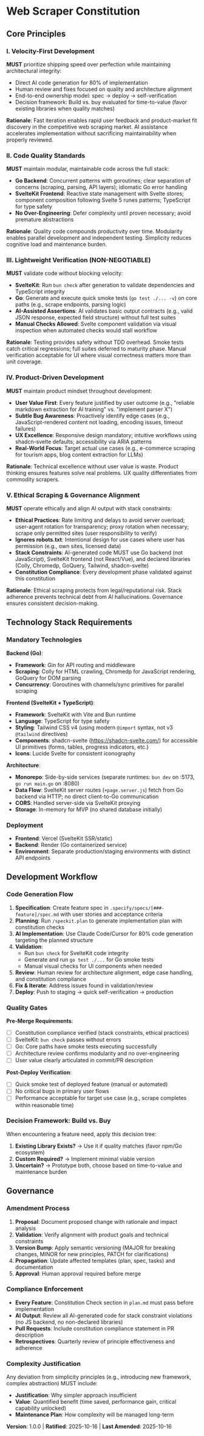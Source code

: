 <!--
Sync Impact Report
==================
Version Change: INITIAL → 1.0.0
Modified Principles: N/A (initial constitution)
Added Sections:
  - Core Principles (5 principles)
  - Technology Stack Requirements
  - Development Workflow
  - Governance
Templates Status:
  ✅ plan-template.md - Verified compatible (Constitution Check section aligns)
  ✅ spec-template.md - Verified compatible (Requirements alignment maintained)
  ✅ tasks-template.md - Verified compatible (Task categorization supports principles)
Follow-up TODOs: None
-->

# Web Scraper Constitution

## Core Principles

### I. Velocity-First Development

**MUST** prioritize shipping speed over perfection while maintaining architectural integrity:

- Direct AI code generation for 80% of implementation
- Human review and fixes focused on quality and architecture alignment
- End-to-end ownership model: spec → deploy → self-verification
- Decision framework: Build vs. buy evaluated for time-to-value (favor existing libraries when quality matches)

**Rationale**: Fast iteration enables rapid user feedback and product-market fit discovery in the competitive web scraping market. AI assistance accelerates implementation without sacrificing maintainability when properly reviewed.

### II. Code Quality Standards

**MUST** maintain modular, maintainable code across the full stack:

- **Go Backend**: Concurrent patterns with goroutines; clear separation of concerns (scraping, parsing, API layers); idiomatic Go error handling
- **SvelteKit Frontend**: Reactive state management with Svelte stores; component composition following Svelte 5 runes patterns; TypeScript for type safety
- **No Over-Engineering**: Defer complexity until proven necessary; avoid premature abstractions

**Rationale**: Quality code compounds productivity over time. Modularity enables parallel development and independent testing. Simplicity reduces cognitive load and maintenance burden.

### III. Lightweight Verification (NON-NEGOTIABLE)

**MUST** validate code without blocking velocity:

- **SvelteKit**: Run `bun check` after generation to validate dependencies and TypeScript integrity
- **Go**: Generate and execute quick smoke tests (`go test ./... -v`) on core paths (e.g., scrape endpoints, parsing logic)
- **AI-Assisted Assertions**: AI validates basic output contracts (e.g., valid JSON response, expected field structure) without full test suites
- **Manual Checks Allowed**: Svelte component validation via visual inspection when automated checks would stall workflow

**Rationale**: Testing provides safety without TDD overhead. Smoke tests catch critical regressions; full suites deferred to maturity phase. Manual verification acceptable for UI where visual correctness matters more than unit coverage.

### IV. Product-Driven Development

**MUST** maintain product mindset throughout development:

- **User Value First**: Every feature justified by user outcome (e.g., "reliable markdown extraction for AI training" vs. "implement parser X")
- **Subtle Bug Awareness**: Proactively identify edge cases (e.g., JavaScript-rendered content not loading, encoding issues, timeout failures)
- **UX Excellence**: Responsive design mandatory; intuitive workflows using shadcn-svelte defaults; accessibility via ARIA patterns
- **Real-World Focus**: Target actual use cases (e.g., e-commerce scraping for tourism apps, blog content extraction for LLMs)

**Rationale**: Technical excellence without user value is waste. Product thinking ensures features solve real problems. UX quality differentiates from commodity scrapers.

### V. Ethical Scraping & Governance Alignment

**MUST** operate ethically and align AI output with stack constraints:

- **Ethical Practices**: Rate limiting and delays to avoid server overload; user-agent rotation for transparency; proxy rotation when necessary; scrape only permitted sites (user responsibility to verify)
- **Ignores robots.txt**: Intentional design for use cases where user has permission (e.g., own sites, licensed data)
- **Stack Constraints**: AI-generated code MUST use Go backend (not JavaScript), SvelteKit frontend (not React/Vue), and declared libraries (Colly, Chromedp, GoQuery, Tailwind, shadcn-svelte)
- **Constitution Compliance**: Every development phase validated against this constitution

**Rationale**: Ethical scraping protects from legal/reputational risk. Stack adherence prevents technical debt from AI hallucinations. Governance ensures consistent decision-making.

## Technology Stack Requirements

### Mandatory Technologies

**Backend (Go)**:

- **Framework**: Gin for API routing and middleware
- **Scraping**: Colly for HTML crawling, Chromedp for JavaScript rendering, GoQuery for DOM parsing
- **Concurrency**: Goroutines with channels/sync primitives for parallel scraping

**Frontend (SvelteKit + TypeScript)**:

- **Framework**: SvelteKit with Vite and Bun runtime
- **Language**: TypeScript for type safety
- **Styling**: Tailwind CSS v4 (using modern `@import` syntax, not v3 `@tailwind` directives)
- **Components**: shadcn-svelte (https://shadcn-svelte.com/) for accessible UI primitives (forms, tables, progress indicators, etc.)
- **Icons**: Lucide Svelte for consistent iconography

**Architecture**:

- **Monorepo**: Side-by-side services (separate runtimes: `bun dev` on :5173, `go run main.go` on :8080)
- **Data Flow**: SvelteKit server routes (`+page.server.js`) fetch from Go backend via HTTP; no direct client-to-Go communication
- **CORS**: Handled server-side via SvelteKit proxying
- **Storage**: In-memory for MVP (no shared database initially)

### Deployment

- **Frontend**: Vercel (SvelteKit SSR/static)
- **Backend**: Render (Go containerized service)
- **Environment**: Separate production/staging environments with distinct API endpoints

## Development Workflow

### Code Generation Flow

1. **Specification**: Create feature spec in `.specify/specs/[###-feature]/spec.md` with user stories and acceptance criteria
2. **Planning**: Run `/speckit.plan` to generate implementation plan with constitution checks
3. **AI Implementation**: Use Claude Code/Cursor for 80% code generation targeting the planned structure
4. **Validation**:
   - Run `bun check` for SvelteKit code integrity
   - Generate and run `go test ./...` for Go smoke tests
   - Manual visual checks for UI components when needed
5. **Review**: Human review for architecture alignment, edge case handling, and constitution compliance
6. **Fix & Iterate**: Address issues found in validation/review
7. **Deploy**: Push to staging → quick self-verification → production

### Quality Gates

**Pre-Merge Requirements**:

- [ ] Constitution compliance verified (stack constraints, ethical practices)
- [ ] SvelteKit: `bun check` passes without errors
- [ ] Go: Core paths have smoke tests executing successfully
- [ ] Architecture review confirms modularity and no over-engineering
- [ ] User value clearly articulated in commit/PR description

**Post-Deploy Verification**:

- [ ] Quick smoke test of deployed feature (manual or automated)
- [ ] No critical bugs in primary user flows
- [ ] Performance acceptable for target use case (e.g., scrape completes within reasonable time)

### Decision Framework: Build vs. Buy

When encountering a feature need, apply this decision tree:

1. **Existing Library Exists?** → Use it if quality matches (favor npm/Go ecosystem)
2. **Custom Required?** → Implement minimal viable version
3. **Uncertain?** → Prototype both, choose based on time-to-value and maintenance burden

## Governance

### Amendment Process

1. **Proposal**: Document proposed change with rationale and impact analysis
2. **Validation**: Verify alignment with product goals and technical constraints
3. **Version Bump**: Apply semantic versioning (MAJOR for breaking changes, MINOR for new principles, PATCH for clarifications)
4. **Propagation**: Update affected templates (plan, spec, tasks) and documentation
5. **Approval**: Human approval required before merge

### Compliance Enforcement

- **Every Feature**: Constitution Check section in `plan.md` must pass before implementation
- **AI Output**: Review all AI-generated code for stack constraint violations (no JS backend, no non-declared libraries)
- **Pull Requests**: Include constitution compliance statement in PR description
- **Retrospectives**: Quarterly review of principle effectiveness and adherence

### Complexity Justification

Any deviation from simplicity principles (e.g., introducing new framework, complex abstraction) MUST include:

- **Justification**: Why simpler approach insufficient
- **Value**: Quantified benefit (time saved, performance gain, critical capability unlocked)
- **Maintenance Plan**: How complexity will be managed long-term

**Version**: 1.0.0 | **Ratified**: 2025-10-16 | **Last Amended**: 2025-10-16
